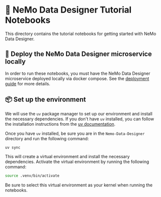 # 🎨 NeMo Data Designer Tutorial Notebooks

This directory contains the tutorial notebooks for getting started with NeMo Data Designer.

## 🐳 Deploy the NeMo Data Designer microservice locally

In order to run these notebooks, you must have the NeMo Data Designer microservice deployed locally via docker compose. See the [deployment guide](http://docs.nvidia.com/nemo/microservices/latest/set-up/deploy-as-microservices/data-designer/docker-compose.html) for more details.

## 📦 Set up the environment

We will use the `uv` package manager to set up our environment and install the necessary dependencies. If you don't have `uv` installed, you can follow the installation instructions from the [uv documentation](https://docs.astral.sh/uv/getting-started/installation/).

Once you have `uv` installed, be sure you are in the `Nemo-Data-Designer` directory and run the following command:

```bash
uv sync
```

This will create a virtual environment and install the necessary dependencies. Activate the virtual environment by running the following command:

```bash
source .venv/bin/activate
```

Be sure to select this virtual environment as your kernel when running the notebooks.
